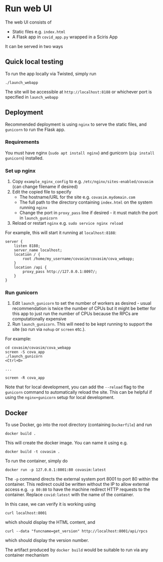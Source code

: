 # Run web UI

The web UI consists of

- Static files e.g. `index.html`
- A Flask app in `covid_app.py` wrapped in a Sciris App

It can be served in two ways

## Quick local testing

To run the app locally via Twisted, simply run

```shell script
./launch_webapp
```

The site will be accessible at `http://localhost:8188` or whichever port is specified in `launch_webapp`

## Deployment

Recommended deployment is using `nginx` to serve the static files, and `gunicorn` to run the Flask app.

### Requirements

You must have nginx (`sudo apt install nginx`) and gunicorn (`pip install gunicorn`) installed. 

### Set up nginx

1. Copy `example_nginx_config` to e.g. `/etc/nginx/sites-enabled/covasim` (can change filename if desired)
2. Edit the copied file to specify
    - The hostname/URL for the site e.g. `covasim.mydomain.com`
    - The full path to the directory containing `index.html` on the system running `nginx`
    - Change the port in `proxy_pass` line if desired - it must match the port in `launch_gunicorn`
3. Reload or restart `nginx` e.g. `sudo service nginx reload`

For example, this will start it running at `localhost:8188`:

```script
server {
    listen 8188;
    server_name localhost;
    location / {
        root /home/my_username/covasim/covasim/cova_webapp;
    }
    location /api {
        proxy_pass http://127.0.0.1:8097/;
    }
}
```

### Run gunicorn

1. Edit `launch_gunicorn` to set the number of workers as desired - usual recommendation is twice the number of CPUs but it might be better for this app to just run the number of CPUs because the RPCs are computationally expensive
2. Run `launch_gunicorn`. This will need to be kept running to support the site (so run via `nohup` or `screen` etc.).

For example:
```script
cd covasim/covasim/cova_webapp
screen -S cova_app
./launch_gunicorn
<Ctrl+D>

...

screen -R cova_app
```

Note that for local development, you can add the `--reload` flag to the `gunicorn` command to automatically reload the site. This can be helpful if using the `nginx+gunicorn` setup for local development.

## Docker

To use Docker, go into the root directory (containing `Dockerfile`) and run

```
docker build .
```

This will create the docker image. You can name it using e.g.

```
docker build -t covasim .
```

To run the container, simply do

```
docker run -p 127.0.0.1:8001:80 covasim:latest
```

The `-p` command directs the external system port 8001 to port 80 within the container. This redirect could be written without the IP to allow external access e.g. `-p 80:80` to have the machine redirect HTTP requests to the container. Replace `covid:latest` with the name of the container.

In this case, we can verify it is working using

```
curl localhost:8001
```

which should display the HTML content, and

```
curl --data "funcname=get_version" http://localhost:8001/api/rpcs
```

which should display the version number.

The artifact produced by `docker build` would be suitable to run via any container mechanism
